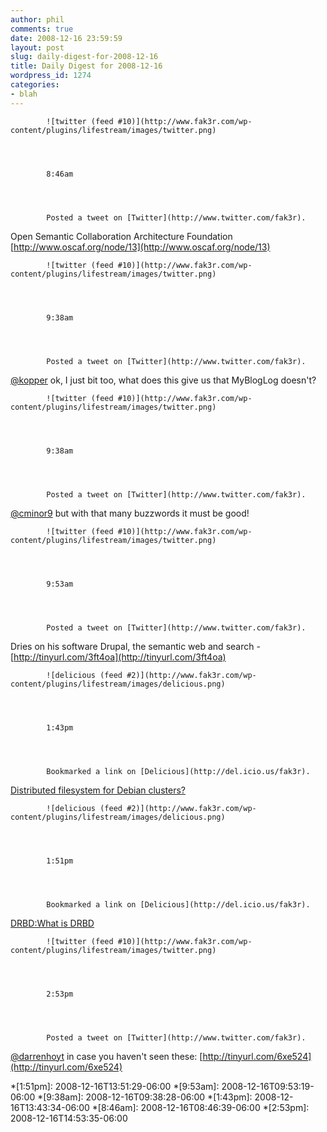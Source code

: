 ```yaml
---
author: phil
comments: true
date: 2008-12-16 23:59:59
layout: post
slug: daily-digest-for-2008-12-16
title: Daily Digest for 2008-12-16
wordpress_id: 1274
categories:
- blah
---
```



    


        

            ![twitter (feed #10)](http://www.fak3r.com/wp-content/plugins/lifestream/images/twitter.png)
        

        

            8:46am
        

        

            Posted a tweet on [Twitter](http://www.twitter.com/fak3r).

Open Semantic Collaboration Architecture Foundation [http://www.oscaf.org/node/13](http://www.oscaf.org/node/13)

       

    
        


        

            ![twitter (feed #10)](http://www.fak3r.com/wp-content/plugins/lifestream/images/twitter.png)
        

        

            9:38am
        

        

            Posted a tweet on [Twitter](http://www.twitter.com/fak3r).

[@kopper](http://www.twitter.com/kopper) ok, I just bit too, what does this give us that MyBlogLog doesn't?

       

    
        


        

            ![twitter (feed #10)](http://www.fak3r.com/wp-content/plugins/lifestream/images/twitter.png)
        

        

            9:38am
        

        

            Posted a tweet on [Twitter](http://www.twitter.com/fak3r).

[@cminor9](http://www.twitter.com/cminor9) but with that many buzzwords it must be good!

       

    
        


        

            ![twitter (feed #10)](http://www.fak3r.com/wp-content/plugins/lifestream/images/twitter.png)
        

        

            9:53am
        

        

            Posted a tweet on [Twitter](http://www.twitter.com/fak3r).

Dries on his software Drupal, the semantic web and search - [http://tinyurl.com/3ft4oa](http://tinyurl.com/3ft4oa)

       

    
        


        

            ![delicious (feed #2)](http://www.fak3r.com/wp-content/plugins/lifestream/images/delicious.png)
        

        

            1:43pm
        

        

            Bookmarked a link on [Delicious](http://del.icio.us/fak3r).

[Distributed filesystem for Debian clusters?](http://www.debian-administration.org/articles/348)

       

    
        


        

            ![delicious (feed #2)](http://www.fak3r.com/wp-content/plugins/lifestream/images/delicious.png)
        

        

            1:51pm
        

        

            Bookmarked a link on [Delicious](http://del.icio.us/fak3r).

[DRBD:What is DRBD](http://www.drbd.org/)

       

    
        


        

            ![twitter (feed #10)](http://www.fak3r.com/wp-content/plugins/lifestream/images/twitter.png)
        

        

            2:53pm
        

        

            Posted a tweet on [Twitter](http://www.twitter.com/fak3r).

[@darrenhoyt](http://www.twitter.com/darrenhoyt) in case you haven't seen these: [http://tinyurl.com/6xe524](http://tinyurl.com/6xe524)

       

    
    
  *[1:51pm]: 2008-12-16T13:51:29-06:00
  *[9:53am]: 2008-12-16T09:53:19-06:00
  *[9:38am]: 2008-12-16T09:38:28-06:00
  *[1:43pm]: 2008-12-16T13:43:34-06:00
  *[8:46am]: 2008-12-16T08:46:39-06:00
  *[2:53pm]: 2008-12-16T14:53:35-06:00
